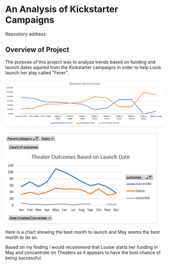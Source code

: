 # An Analysis of Kickstarter Campaigns

Repository address: 

## Overview of Project

The purpose of this project was to analyze trends based on funding and launch dates aquired from the 
Kickstarter campaigns in order to help Louis launch her play called "Fever". 

![Picture of chart](Outcomes_vs_Goals.png)



![Picture of chart](Theater_Outcomes_vs_Launch.png)



Here is a chart showing the best month to launch and May seems the best month to do so.

Based on my finding I would recommend that Louise starts her funding in May and concentrate on 
Theaters as it appears to have the best chance of being successful.
